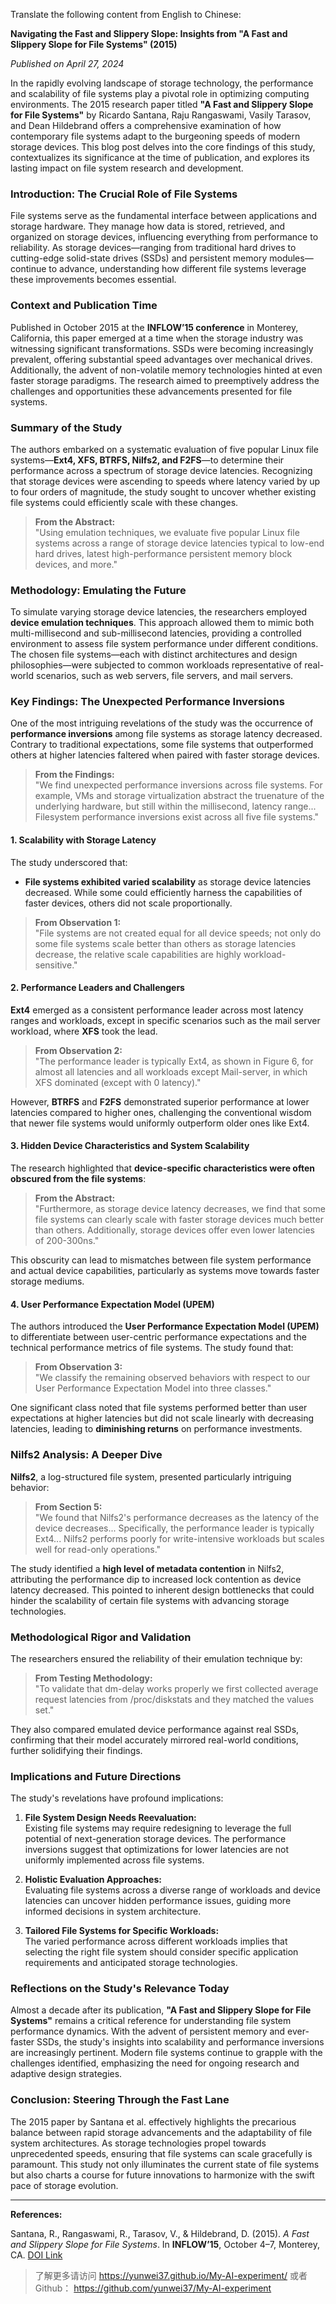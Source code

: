 Translate the following content from English to Chinese:

**Navigating the Fast and Slippery Slope: Insights from "A Fast and Slippery Slope for File Systems" (2015)**

*Published on April 27, 2024*

In the rapidly evolving landscape of storage technology, the performance and scalability of file systems play a pivotal role in optimizing computing environments. The 2015 research paper titled **"A Fast and Slippery Slope for File Systems"** by Ricardo Santana, Raju Rangaswami, Vasily Tarasov, and Dean Hildebrand offers a comprehensive examination of how contemporary file systems adapt to the burgeoning speeds of modern storage devices. This blog post delves into the core findings of this study, contextualizes its significance at the time of publication, and explores its lasting impact on file system research and development.

### **Introduction: The Crucial Role of File Systems**

File systems serve as the fundamental interface between applications and storage hardware. They manage how data is stored, retrieved, and organized on storage devices, influencing everything from performance to reliability. As storage devices—ranging from traditional hard drives to cutting-edge solid-state drives (SSDs) and persistent memory modules—continue to advance, understanding how different file systems leverage these improvements becomes essential.

### **Context and Publication Time**

Published in October 2015 at the **INFLOW’15 conference** in Monterey, California, this paper emerged at a time when the storage industry was witnessing significant transformations. SSDs were becoming increasingly prevalent, offering substantial speed advantages over mechanical drives. Additionally, the advent of non-volatile memory technologies hinted at even faster storage paradigms. The research aimed to preemptively address the challenges and opportunities these advancements presented for file systems.

### **Summary of the Study**

The authors embarked on a systematic evaluation of five popular Linux file systems—**Ext4, XFS, BTRFS, Nilfs2, and F2FS**—to determine their performance across a spectrum of storage device latencies. Recognizing that storage devices were ascending to speeds where latency varied by up to four orders of magnitude, the study sought to uncover whether existing file systems could efficiently scale with these changes.

> **From the Abstract:**  
> "Using emulation techniques, we evaluate five popular Linux file systems across a range of storage device latencies typical to low-end hard drives, latest high-performance persistent memory block devices, and more."

### **Methodology: Emulating the Future**

To simulate varying storage device latencies, the researchers employed **device emulation techniques**. This approach allowed them to mimic both multi-millisecond and sub-millisecond latencies, providing a controlled environment to assess file system performance under different conditions. The chosen file systems—each with distinct architectures and design philosophies—were subjected to common workloads representative of real-world scenarios, such as web servers, file servers, and mail servers.

### **Key Findings: The Unexpected Performance Inversions**

One of the most intriguing revelations of the study was the occurrence of **performance inversions** among file systems as storage latency decreased. Contrary to traditional expectations, some file systems that outperformed others at higher latencies faltered when paired with faster storage devices.

> **From the Findings:**  
> "We find unexpected performance inversions across file systems. For example, VMs and storage virtualization abstract the truenature of the underlying hardware, but still within the millisecond, latency range... Filesystem performance inversions exist across all five file systems."

#### **1. Scalability with Storage Latency**

The study underscored that:

- **File systems exhibited varied scalability** as storage device latencies decreased. While some could efficiently harness the capabilities of faster devices, others did not scale proportionally.
  
> **From Observation 1:**  
> "File systems are not created equal for all device speeds; not only do some file systems scale better than others as storage latencies decrease, the relative scale capabilities are highly workload-sensitive."

#### **2. Performance Leaders and Challengers**

**Ext4** emerged as a consistent performance leader across most latency ranges and workloads, except in specific scenarios such as the mail server workload, where **XFS** took the lead.

> **From Observation 2:**  
> "The performance leader is typically Ext4, as shown in Figure 6, for almost all latencies and all workloads except Mail-server, in which XFS dominated (except with 0 latency)."

However, **BTRFS** and **F2FS** demonstrated superior performance at lower latencies compared to higher ones, challenging the conventional wisdom that newer file systems would uniformly outperform older ones like Ext4.

#### **3. Hidden Device Characteristics and System Scalability**

The research highlighted that **device-specific characteristics were often obscured from the file systems**:

> **From the Abstract:**  
> "Furthermore, as storage device latency decreases, we find that some file systems can clearly scale with faster storage devices much better than others. Additionally, storage devices offer even lower latencies of 200-300ns."

This obscurity can lead to mismatches between file system performance and actual device capabilities, particularly as systems move towards faster storage mediums.

#### **4. User Performance Expectation Model (UPEM)**

The authors introduced the **User Performance Expectation Model (UPEM)** to differentiate between user-centric performance expectations and the technical performance metrics of file systems. The study found that:

> **From Observation 3:**  
> "We classify the remaining observed behaviors with respect to our User Performance Expectation Model into three classes."

One significant class noted that file systems performed better than user expectations at higher latencies but did not scale linearly with decreasing latencies, leading to **diminishing returns** on performance investments.

### **Nilfs2 Analysis: A Deeper Dive**

**Nilfs2**, a log-structured file system, presented particularly intriguing behavior:

> **From Section 5:**  
> "We found that Nilfs2's performance decreases as the latency of the device decreases... Specifically, the performance leader is typically Ext4... Nilfs2 performs poorly for write-intensive workloads but scales well for read-only operations."

The study identified a **high level of metadata contention** in Nilfs2, attributing the performance dip to increased lock contention as device latency decreased. This pointed to inherent design bottlenecks that could hinder the scalability of certain file systems with advancing storage technologies.

### **Methodological Rigor and Validation**

The researchers ensured the reliability of their emulation technique by:

> **From Testing Methodology:**  
> "To validate that dm-delay works properly we first collected average request latencies from /proc/diskstats and they matched the values set."

They also compared emulated device performance against real SSDs, confirming that their model accurately mirrored real-world conditions, further solidifying their findings.

### **Implications and Future Directions**

The study's revelations have profound implications:

1. **File System Design Needs Reevaluation:**  
   Existing file systems may require redesigning to leverage the full potential of next-generation storage devices. The performance inversions suggest that optimizations for lower latencies are not uniformly implemented across file systems.

2. **Holistic Evaluation Approaches:**  
   Evaluating file systems across a diverse range of workloads and device latencies can uncover hidden performance issues, guiding more informed decisions in system architecture.

3. **Tailored File Systems for Specific Workloads:**  
   The varied performance across different workloads implies that selecting the right file system should consider specific application requirements and anticipated storage technologies.

### **Reflections on the Study's Relevance Today**

Almost a decade after its publication, **"A Fast and Slippery Slope for File Systems"** remains a critical reference for understanding file system performance dynamics. With the advent of persistent memory and ever-faster SSDs, the study's insights into scalability and performance inversions are increasingly pertinent. Modern file systems continue to grapple with the challenges identified, emphasizing the need for ongoing research and adaptive design strategies.

### **Conclusion: Steering Through the Fast Lane**

The 2015 paper by Santana et al. effectively highlights the precarious balance between rapid storage advancements and the adaptability of file system architectures. As storage technologies propel towards unprecedented speeds, ensuring that file systems can scale gracefully is paramount. This study not only illuminates the current state of file systems but also charts a course for future innovations to harmonize with the swift pace of storage evolution.

---

**References:**

Santana, R., Rangaswami, R., Tarasov, V., & Hildebrand, D. (2015). *A Fast and Slippery Slope for File Systems*. In **INFLOW’15**, October 4–7, Monterey, CA. [DOI Link](http://dx.doi.org/10.1145/2819001.2819003)

> 了解更多请访问 <https://yunwei37.github.io/My-AI-experiment/> 或者 Github： <https://github.com/yunwei37/My-AI-experiment>
